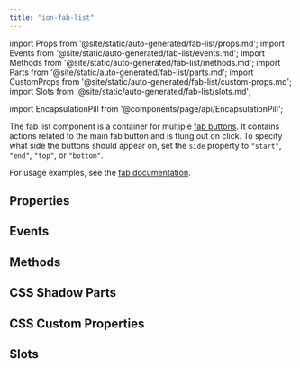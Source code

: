 ```yaml
---
title: "ion-fab-list"
---
```

import Props from '@site/static/auto-generated/fab-list/props.md';
import Events from '@site/static/auto-generated/fab-list/events.md';
import Methods from '@site/static/auto-generated/fab-list/methods.md';
import Parts from '@site/static/auto-generated/fab-list/parts.md';
import CustomProps from '@site/static/auto-generated/fab-list/custom-props.md';
import Slots from '@site/static/auto-generated/fab-list/slots.md';

import EncapsulationPill from '@components/page/api/EncapsulationPill';

<EncapsulationPill type="shadow" />

The fab list component is a container for multiple [fab buttons](./fab-button). It contains actions related to the main fab button and is flung out on click. To specify what side the buttons should appear on, set the `side` property to `"start"`, `"end"`, `"top"`, or `"bottom"`.

For usage examples, see the [fab documentation](./fab).

## Properties
<Props />

## Events
<Events />

## Methods
<Methods />

## CSS Shadow Parts
<Parts />

## CSS Custom Properties
<CustomProps />

## Slots
<Slots />